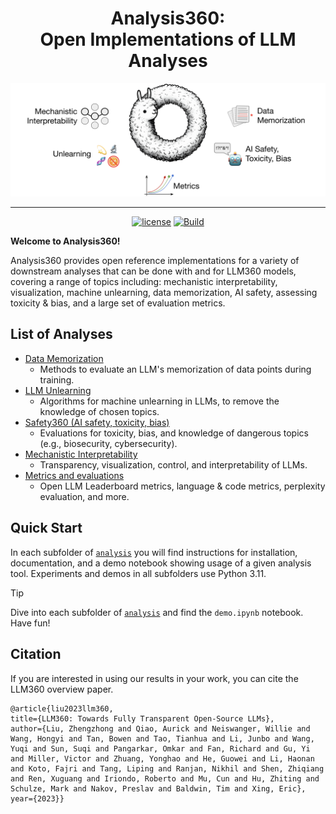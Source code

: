 <!--<h1 align="center">Analysis360: Analyze LLMs in 360 degrees</h1>-->
<!--<h1 align="center">Analysis360: In-Depth Analysis of LLM360 Models</h1>-->
<!--<h1 align="center">Analysis360: Implementations of LLM Analyses</h1>-->
<!--<h1 align="center">Analysis360: Open Implementations of LLM Analyses</h1>-->
<h1 align="center">Analysis360:<br>Open Implementations of LLM Analyses</h1>

<div align="center">
   <img src="./docs/imgs/analysis360-banner.png"><br>
</div>

---

<p align="center">
   <a href="https://github.com/LLM360/Analysis360/blob/dev/LICENSE"><img src="https://img.shields.io/badge/License-Apache_2.0-blue.svg" alt="license"></a>
   <a href="https://www.python.org/">
        <img alt="Build" src="https://img.shields.io/badge/python-3.11-g">
    </a>
</p>

**Welcome to Analysis360!**

Analysis360 provides open reference implementations for a variety of downstream analyses
that can be done with and for LLM360 models, covering a range of topics including:
mechanistic interpretability, visualization, machine unlearning, data memorization, AI
safety, assessing toxicity & bias, and a large set of evaluation metrics.

<!--## Quick Tour-->
## List of Analyses

- [Data Memorization](analysis/memorization/)
    - Methods to evaluate an LLM's memorization of data points during training.
- [LLM Unlearning](analysis/unlearning/)
    - Algorithms for machine unlearning in LLMs, to remove the knowledge of chosen topics.
- [Safety360 (AI safety, toxicity, bias)](analysis/safety360/)
    - Evaluations for toxicity, bias, and knowledge of dangerous topics (e.g., biosecurity, cybersecurity).
- [Mechanistic Interpretability](analysis/mechinterp/)
    - Transparency, visualization, control, and interpretability of LLMs.
- [Metrics and evaluations](analysis/metrics/)
    - Open LLM Leaderboard metrics, language & code metrics, perplexity evaluation, and more.


## Quick Start

In each subfolder of [`analysis`](analysis/) you will find instructions for
installation, documentation, and a demo notebook showing usage of a given analysis tool.
Experiments and demos in all subfolders use Python 3.11.

> [!TIP]
> Dive into each subfolder of [`analysis`](analysis/) and find the `demo.ipynb` notebook. Have fun!

## Citation

If you are interested in using our results in your work, you can cite the LLM360 overview paper.

```
@article{liu2023llm360,
title={LLM360: Towards Fully Transparent Open-Source LLMs},
author={Liu, Zhengzhong and Qiao, Aurick and Neiswanger, Willie and Wang, Hongyi and Tan, Bowen and Tao, Tianhua and Li, Junbo and Wang, Yuqi and Sun, Suqi and Pangarkar, Omkar and Fan, Richard and Gu, Yi and Miller, Victor and Zhuang, Yonghao and He, Guowei and Li, Haonan and Koto, Fajri and Tang, Liping and Ranjan, Nikhil and Shen, Zhiqiang and Ren, Xuguang and Iriondo, Roberto and Mu, Cun and Hu, Zhiting and Schulze, Mark and Nakov, Preslav and Baldwin, Tim and Xing, Eric},
year={2023}}
```
